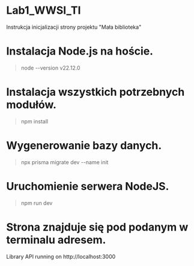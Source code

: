 # Lab1_WWSI_TI

Instrukcja inicjalizacji strony projektu "Mała biblioteka"

# Instalacja Node.js na hoście.
> node --version
v22.12.0

# Instalacja wszystkich potrzebnych modułów.
> npm install

# Wygenerowanie bazy danych.
> npx prisma migrate dev --name init

# Uruchomienie serwera NodeJS.
> npm run dev

# Strona znajduje się pod podanym w terminalu adresem.
Library API running on http://localhost:3000
